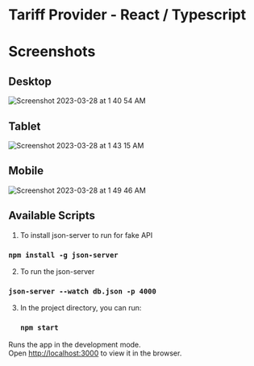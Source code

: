 # Tariff Provider - React  /  Typescript


# Screenshots



## Desktop

![Screenshot 2023-03-28 at 1 40 54 AM](https://user-images.githubusercontent.com/2153396/228090882-df5a851d-1466-49c3-91d4-10f6c9e15e72.png)

## Tablet

![Screenshot 2023-03-28 at 1 43 15 AM](https://user-images.githubusercontent.com/2153396/228091165-fd420001-a8a5-4bb1-a97e-eff7c3a6dc99.png)

## Mobile

![Screenshot 2023-03-28 at 1 49 46 AM](https://user-images.githubusercontent.com/2153396/228091858-186a9659-89ad-4c10-a919-b1eeca21f2ad.png)





## Available Scripts


1. To install json-server to run for fake API
  ### `npm install -g json-server`  


2. To run the json-server
  ### `json-server --watch db.json -p 4000` 


3. In the project directory, you can run:
   ### `npm start`



Runs the app in the development mode.\
Open [http://localhost:3000](http://localhost:3000) to view it in the browser.

